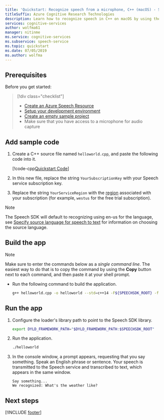 ```yaml
---
title: 'Quickstart: Recognize speech from a microphone, C++ (macOS) - Speech service'
titleSuffix: Azure Cognitive Research Technologies
description: Learn how to recognize speech in C++ on macOS by using the Speech SDK
services: cognitive-services
author: wolfma61
manager: nitinme
ms.service: cognitive-services
ms.subservice: speech-service
ms.topic: quickstart
ms.date: 07/05/2019
ms.author: wolfma
---
```


## Prerequisites

Before you get started:

> [!div class="checklist"]
> * [Create an Azure Speech Resource](../../../../get-started.md)
> * [Setup your development environment](../../../../quickstarts/setup-platform.md?tabs=macos)
> * [Create an empty sample project](../../../../quickstarts/create-project.md?tabs=macos)
> * Make sure that you have access to a microphone for audio capture

## Add sample code

1. Create a C++ source file named `helloworld.cpp`, and paste the following code into it.

   [!code-cpp[Quickstart Code](~/samples-cognitive-services-speech-sdk/quickstart/cpp/macos/from-microphone/helloworld.cpp#code)]

1. In this new file, replace the string `YourSubscriptionKey` with your Speech service subscription key.

1. Replace the string `YourServiceRegion` with the [region](~/articles/cognitive-services/Speech-Service/regions.md) associated with your subscription (for example, `westus` for the free trial subscription).

> [!NOTE]
> The Speech SDK will default to recognizing using en-us for the language, see [Specify source language for speech to text](../../../../how-to-specify-source-language.md) for information on choosing the source language.

## Build the app

> [!NOTE]
> Make sure to enter the commands below as a _single command line_. The easiest way to do that is to copy the command by using the **Copy** button next to each command, and then paste it at your shell prompt.

* Run the following command to build the application.

  ```sh
  g++ helloworld.cpp -o helloworld --std=c++14 -F${SPEECHSDK_ROOT} -framework MicrosoftCognitiveServicesSpeech
  ```

## Run the app

1. Configure the loader's library path to point to the Speech SDK library.

    ```sh
    export DYLD_FRAMEWORK_PATH="$DYLD_FRAMEWORK_PATH:$SPEECHSDK_ROOT"
    ```

1. Run the application.

   ```sh
   ./helloworld
   ```

1. In the console window, a prompt appears, requesting that you say something. Speak an English phrase or sentence. Your speech is transmitted to the Speech service and transcribed to text, which appears in the same window.

   ```text
   Say something...
   We recognized: What's the weather like?
   ```

## Next steps

[!INCLUDE [footer](./footer.md)]